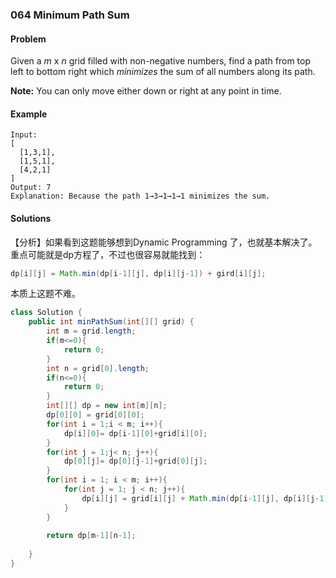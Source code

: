 ### 064 Minimum Path Sum
#### Problem

Given a *m* x *n* grid filled with non-negative numbers, find a path from top left to bottom right which *minimizes* the sum of all numbers along its path.

**Note:** You can only move either down or right at any point in time.

#### Example

```
Input:
[
  [1,3,1],
  [1,5,1],
  [4,2,1]
]
Output: 7
Explanation: Because the path 1→3→1→1→1 minimizes the sum.
```



#### Solutions

【分析】如果看到这题能够想到Dynamic Programming 了，也就基本解决了。重点可能就是dp方程了，不过也很容易就能找到：

```java
dp[i][j] = Math.min(dp[i-1][j], dp[i][j-1]) + gird[i][j];
```

本质上这题不难。

```java
class Solution {
    public int minPathSum(int[][] grid) {
        int m = grid.length;
        if(m<=0){
            return 0;
        }
        int n = grid[0].length;
        if(n<=0){
            return 0;
        }
        int[][] dp = new int[m][n];
        dp[0][0] = grid[0][0];
        for(int i = 1;i < m; i++){
            dp[i][0]= dp[i-1][0]+grid[i][0];
        }
        for(int j = 1;j< n; j++){
            dp[0][j]= dp[0][j-1]+grid[0][j];
        }
        for(int i = 1; i < m; i++){
            for(int j = 1; j < n; j++){
                dp[i][j] = grid[i][j] + Math.min(dp[i-1][j], dp[i][j-1]);
            }
        }
        
        return dp[m-1][n-1];
        
    }
}
```

